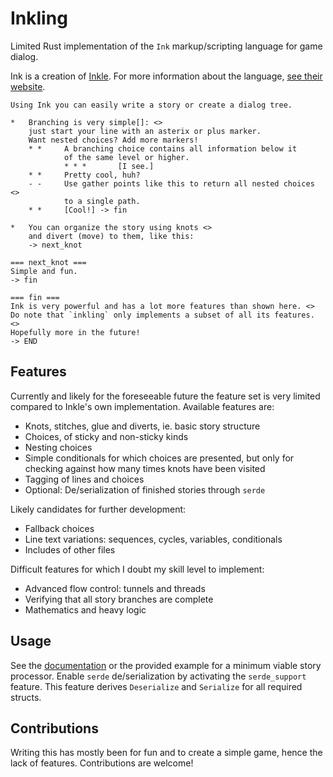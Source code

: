 # Inkling

Limited Rust implementation of the `Ink` markup/scripting language for game dialog. 

Ink is a creation of [Inkle](https://www.inklestudios.com/). For more information about the language, [see their website](https://www.inklestudios.com/ink/).

```
Using Ink you can easily write a story or create a dialog tree.

*   Branching is very simple[]: <>
    just start your line with an asterix or plus marker. 
    Want nested choices? Add more markers!
    * *     A branching choice contains all information below it
            of the same level or higher.
            * * *       [I see.]
    * *     Pretty cool, huh?
    - -     Use gather points like this to return all nested choices <>
            to a single path.
    * *     [Cool!] -> fin

*   You can organize the story using knots <>
    and divert (move) to them, like this:
    -> next_knot

=== next_knot ===
Simple and fun.
-> fin

=== fin ===
Ink is very powerful and has a lot more features than shown here. <>
Do note that `inkling` only implements a subset of all its features. <>
Hopefully more in the future!
-> END
```


## Features

Currently and likely for the foreseeable future the feature set is very limited compared to Inkle's own implementation. Available features are:

*   Knots, stitches, glue and diverts, ie. basic story structure
*   Choices, of sticky and non-sticky kinds
*   Nesting choices
*   Simple conditionals for which choices are presented, but only for checking against how many times knots have been visited
*   Tagging of lines and choices
*   Optional: De/serialization of finished stories through `serde`

Likely candidates for further development:

*   Fallback choices
*   Line text variations: sequences, cycles, variables, conditionals
*   Includes of other files

Difficult features for which I doubt my skill level to implement:

*   Advanced flow control: tunnels and threads
*   Verifying that all story branches are complete
*   Mathematics and heavy logic


## Usage

See the [documentation](https://docs.rs/inkling/) or the provided example for a minimum viable story processor. Enable `serde` de/serialization by activating the `serde_support` feature. This feature derives `Deserialize` and `Serialize` for all required structs.


## Contributions

Writing this has mostly been for fun and to create a simple game, hence the lack of features. Contributions are welcome!
